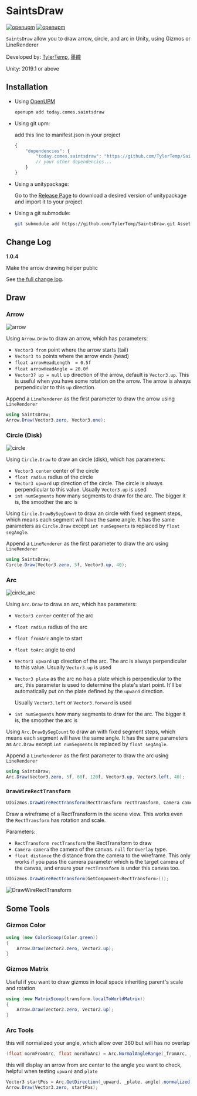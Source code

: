 # SaintsDraw #

[![openupm](https://img.shields.io/npm/v/today.comes.saintsdraw?label=openupm&registry_uri=https://package.openupm.com)](https://openupm.com/packages/today.comes.saintsdraw/)
[![openupm](https://img.shields.io/badge/dynamic/json?color=brightgreen&label=downloads&query=%24.downloads&suffix=%2Fmonth&url=https%3A%2F%2Fpackage.openupm.com%2Fdownloads%2Fpoint%2Flast-month%2Ftoday.comes.saintsdraw)](https://openupm.com/packages/today.comes.saintsdraw/)

`SaintsDraw` allow you to draw arrow, circle, and arc in Unity, using Gizmos or LineRenderer

Developed by: [TylerTemp](https://github.com/TylerTemp), [墨瞳](https://github.com/xc13308)

Unity: 2019.1 or above

## Installation ##

*   Using [OpenUPM](https://openupm.com/packages/today.comes.saintsdraw/)

    ```bash
    openupm add today.comes.saintsdraw
    ```

*   Using git upm:

    add this line to manifest.json in your project

    ```javascript
    {
        "dependencies": {
            "today.comes.saintsdraw": "https://github.com/TylerTemp/SaintsDraw.git",
            // your other dependencies...
        }
    }
    ```

*   Using a unitypackage:

    Go to the [Release Page](https://github.com/TylerTemp/SaintsDraw/releases) to download a desired version of unitypackage and import it to your project

*   Using a git submodule:

    ```bash
    git submodule add https://github.com/TylerTemp/SaintsDraw.git Assets/SaintsDraw
    ```

## Change Log ##

**1.0.4**

Make the arrow drawing helper public

See [the full change log](https://github.com/TylerTemp/SaintsDraw/blob/master/CHANGELOG.md).

## Draw ##

### Arrow ###

![arrow](https://github.com/TylerTemp/SaintsDraw/assets/6391063/603ec523-98de-45b0-87a6-50761a3d5a8c)

Using `Arrow.Draw` to draw an arrow, which has parameters:

*   `Vector3 from` point where the arrow starts (tail)
*   `Vector3 to` points where the arrow ends (head)
*   `float arrowHeadLength  = 0.5f`
*   `float arrowHeadAngle = 20.0f`
*   `Vector3? up = null` up direction of the arrow, default is `Vector3.up`. This is useful when you have some rotation on the arrow. The arrow is always perpendicular to this `up` direction.

Append a `LineRenderer` as the first parameter to draw the arrow using `LineRenderer`

```csharp
using SaintsDraw;
Arrow.Draw(Vector3.zero, Vector3.one);
```

### Circle (Disk) ###

![circle](https://github.com/TylerTemp/SaintsDraw/assets/6391063/6eaef5f9-2b00-433c-86a9-368c04061ebe)

Using `Circle.Draw` to draw an circle (disk), which has parameters:

*   `Vector3 center` center of the circle
*   `float radius` radius of the circle
*   `Vector3 upward` up direction of the circle. The circle is always perpendicular to this value. Usually `Vector3.up` is used
*   `int numSegments` how many segments to draw for the arc. The bigger it is, the smoother the arc is

Using `Circle.DrawBySegCount` to draw an circle with fixed segment steps, which means each segment will have the same angle. It has the same parameters as `Circle.Draw` except `int numSegments` is replaced by `float segAngle`.

Append a `LineRenderer` as the first parameter to draw the arc using `LineRenderer`

```csharp
using SaintsDraw;
Circle.Draw(Vector3.zero, 5f, Vector3.up, 40);
```

### Arc ###

![circle_arc](https://github.com/TylerTemp/SaintsDraw/assets/6391063/bb6ca2e8-cb52-405c-954a-c31773c0a629)


Using `Arc.Draw` to draw an arc, which has parameters:

*   `Vector3 center` center of the arc
*   `float radius` radius of the arc
*   `float fromArc` angle to start
*   `float toArc` angle to end
*   `Vector3 upward` up direction of the arc. The arc is always perpendicular to this value. Usually `Vector3.up` is used
*   `Vector3 plate` as the arc no has a plate which is perpendicular to the arc, this parameter is used to determine the plate's start point. It'll be automatically put on the plate defined by the `upward` direction.

    Usually `Vector3.left` or `Vector3.forward` is used

*   `int numSegments` how many segments to draw for the arc. The bigger it is, the smoother the arc is

Using `Arc.DrawBySegCount` to draw an with fixed segment steps, which means each segment will have the same angle. It has the same parameters as `Arc.Draw` except `int numSegments` is replaced by `float segAngle`.


Append a `LineRenderer` as the first parameter to draw the arc using `LineRenderer`

```csharp
using SaintsDraw;
Arc.Draw(Vector3.zero, 5f, 60f, 120f, Vector3.up, Vector3.left, 40);
```

### `DrawWireRectTransform` ###

```csharp
UIGizmos.DrawWireRectTransform(RectTransform rectTransform, Camera camera=null, float distance=5f)
```

Draw a wireframe of a RectTransform in the scene view. This works even the `RectTransform` has rotation and scale.

Parameters:
*   `RectTransform rectTransform` the RectTransform to draw
*   `Camera camera` the camera of the canvas. `null` for `Overlay` type.
*   `float distance` the distance from the camera to the wireframe. This only works if you pass the camera parameter which is the target camera of the canvas, and ensure your `rectTransform` is under this canvas too.

```csharp
UIGizmos.DrawWireRectTransform(GetComponent<RectTransform>());
```

![DrawWireRectTransform](https://github.com/TylerTemp/SaintsDraw/assets/6391063/bf4c2d67-0731-4cd2-aad3-1653bc9420ac)

## Some Tools ##

### Gizmos Color ###

```csharp
using (new ColorScoop(Color.green))
{
    Arrow.Draw(Vector2.zero, Vector2.up);
}
```

### Gizmos Matrix ###

Useful if you want to draw gizmos in local space inheriting parent's scale and rotation

```csharp
using (new MatrixScoop(transform.localToWorldMatrix))
{
    Arrow.Draw(Vector2.zero, Vector2.up);
}
```

### Arc Tools ###

this will normalized your angle, which allow over 360 but will has no overlap

```csharp
(float normFromArc, float normToArc) = Arc.NormalAngleRange(_fromArc, _toArc);
```

this will display an arrow from arc center to the angle you want to check, helpful when testing `upward` and `plate`

```csharp
Vector3 startPos = Arc.GetDirection(_upward, _plate, angle).normalized * _arcRadis;
Arrow.Draw(Vector3.zero, startPos);
```

